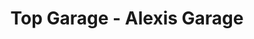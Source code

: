 ---
title: "Top Garage - Alexis Garage"
url: /etaples/top-garage-alexis-garage/
shop: Autowerkstatt
---